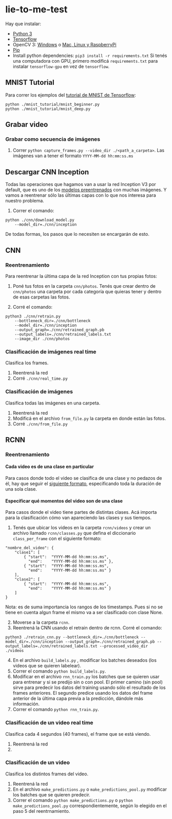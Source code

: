 # lie-to-me-test
Hay que instalar:
- [Python 3](https://algoritmos7540-rw.tk/python)
- [Tensorflow](https://www.tensorflow.org/install)
- OpenCV 3: [Windows](https://pypi.python.org/pypi/opencv-python) o [Mac, Linux y RaspberryPi](https://www.pyimagesearch.com/opencv-tutorials-resources-guides/)
- [Pip](https://pip.pypa.io/en/stable/installing/)
- Install python dependencies: `pip3 install -r requirements.txt`
Si tenés una computadora con GPU, primero modificá `requirements.txt`
para instalar `tensorflow-gpu` en vez de `tensorflow`.

## MNIST Tutorial
Para correr los ejemplos del [tutorial de MNIST de Tensorflow](https://www.tensorflow.org/tutorials/layers):
```
python ./mnist_tutorial/mnist_beginner.py
python ./mnist_tutorial/mnist_deep.py
```

## Grabar video

### Grabar como secuencia de imágenes
1. Correr `python capture_frames.py --video_dir ./<path_a_carpeta>`.
Las imágenes van a tener el formato `YYYY-MM-dd hh:mm:ss.ms`

## Descargar CNN Inception
Todas las operaciones que hagamos van a usar la red Inception V3 por default, que es uno de los [modelos preentrenados](https://www.tensorflow.org/tutorials/image_recognition) con muchas imágenes.
Y vamos a reentrenar sólo las últimas capas con lo que nos interesa para nuestro problema.

1. Correr el comando:
```
python ./cnn/download_model.py
	--model_dir=./cnn/inception
```

De todas formas, los pasos que lo necesiten se encargarán de esto.


## CNN

### Reentrenamiento
Para reentrenar la última capa de la red Inception con tus propias fotos:

1. Poné tus fotos en la carpeta `cnn/photos`.
Tenés que crear dentro de `cnn/photos` una carpeta por cada categoría que quieras tener y dentro de esas carpetas las fotos.

2. Corré el comando:
```
python3 ./cnn/retrain.py
	--bottleneck_dir=./cnn/bottleneck
	--model_dir=./cnn/inception
	--output_graph=./cnn/retrained_graph.pb
	--output_labels=./cnn/retrained_labels.txt
	--image_dir ./cnn/photos
```

### Clasificación de imágenes real time
Clasifica los frames.

1. Reentrená la red
2. Corré `./cnn/real_time.py`

### Clasificación de imágenes
Clasifica todas las imágenes en una carpeta.

1. Reentrená la red
2. Modificá en el archivo `from_file.py` la carpeta en donde están las fotos.
3. Corré `./cnn/from_file.py`


## RCNN

### Reentrenamiento

#### Cada video es de una clase en particular
Para casos donde todo el video se clasifica de una clase y no pedazos de él, hay que seguir el [siguiente formato](#especificar-que-momentos-del-video-son-de-una-clase), especificando toda la duración de una sola clase.

#### Especificar qué momentos del video son de una clase
Para casos donde el video tiene partes de distintas clases.
Acá importa para la clasificación cómo van apareciendo las clases y sus tiempos.

1. Tenés que ubicar los videos en la carpeta `rcnn/videos` y crear un archivo llamado `rcnn/classes.py` que defina el diccionario `class_per_frame` con el siguiente formato:
```
"nombre_del_video": {
	"clase1": [
		{ "start":  "YYYY-MM-dd hh:mm:ss.ms",
		  "end": 	"YYYY-MM-dd hh:mm:ss.ms" },
		{ "start":  "YYYY-MM-dd hh:mm:ss.ms",
		  "end": 	"YYYY-MM-dd hh:mm:ss.ms" }
	],
	"clase2": [
		{ "start":  "YYYY-MM-dd hh:mm:ss.ms",
		  "end": 	"YYYY-MM-dd hh:mm:ss.ms" }
	]
}
```
Nota: es de suma importancia los rangos de los timestamps. Pues si no se tiene en cuenta algun frame el mismo va a ser clasificado con clase None.

2. Moverse a la carpeta `rcnn`.
3. Reentrená la CNN usando el retrain dentro de rcnn. Corré el comando:
```
python3 ./retrain_cnn.py --bottleneck_dir=./cnn/bottleneck --model_dir=./cnn/inception --output_graph=./cnn/retrained_graph.pb --output_labels=./cnn/retrained_labels.txt --processed_video_dir ./videos
```
4. En el archivo `build_labels.py` , modificar los batches deseados (los videos que se quieren labelear).
5. Correr el comando `python build_labels.py`.
6. Modificar en el archivo `rnn_train.py` los batches que se quieren usar para entrenar y si se predijo sin o con pool.
El primer camino (sin pool) sirve para predecir los datos del training usando sólo el resultado de los frames anteriores.
El segundo predice usando los datos del frame anterior de la última capa previa a la predicción, dándole más información.
7. Correr el comando `python rnn_train.py`.


### Clasificación de un video real time
Clasifica cada 4 segundos (40 frames), el frame que se está viendo.

1. Reentrená la red
2.

### Clasificación de un video
Clasifica los distintos frames del video.

1. Reentrená la red
2. En el archivo `make_predictions.py` o `make_predictions_pool.py` modificar los batches que se quieren predecir.
3. Correr el comando `python make_predictions.py` o `python make_predictions_pool.py` correspondientemente, según lo elegido en el paso 5 del reentrnamiento.
